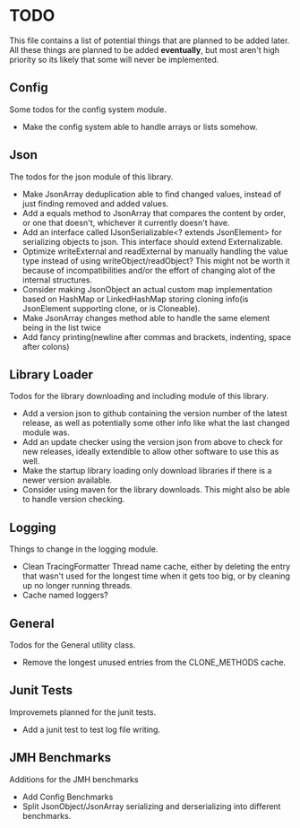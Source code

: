 # TODO
This file contains a list of potential things that are planned to be added later.
All these things are planned to be added **eventually**, but most aren't high priority so its likely that some will never be implemented.

## Config
Some todos for the config system module.
 * Make the config system able to handle arrays or lists somehow.

## Json
The todos for the json module of this library.
 * Make JsonArray deduplication able to find changed values, instead of just finding removed and added values.
 * Add a equals method to JsonArray that compares the content by order, or one that doesn't, whichever it currently doesn't have.
 * Add an interface called IJsonSerializable<? extends JsonElement> for serializing objects to json. This interface should extend Externalizable.
 * Optimize writeExternal and readExternal by manually handling the value type instead of using writeObject/readObject? This might not be worth it because of incompatibilities and/or the effort of changing alot of the internal structures.
 * Consider making JsonObject an actual custom map implementation based on HashMap or LinkedHashMap storing cloning info(is JsonElement supporting clone, or is Cloneable).
 * Make JsonArray changes method able to handle the same element being in the list twice
 * Add fancy printing(newline after commas and brackets, indenting, space after colons)

## Library Loader
Todos for the library downloading and including module of this library.
 * Add a version json to github containing the version number of the latest release, as well as potentially some other info like what the last changed module was.
 * Add an update checker using the version json from above to check for new releases, ideally extendible to allow other software to use this as well.
 * Make the startup library loading only download libraries if there is a newer version available.
 * Consider using maven for the library downloads. This might also be able to handle version checking.

## Logging
Things to change in the logging module.
 * Clean TracingFormatter Thread name cache, either by deleting the entry that wasn't used for the longest time when it gets too big, or by cleaning up no longer running threads.
 * Cache named loggers?

## General
Todos for the General utility class.
 * Remove the longest unused entries from the CLONE_METHODS cache.

## Junit Tests
Improvemets planned for the junit tests.
 * Add a junit test to test log file writing.

## JMH Benchmarks
Additions for the JMH benchmarks
 * Add Config Benchmarks
 * Split JsonObject/JsonArray serializing and derserializing into different benchmarks.
